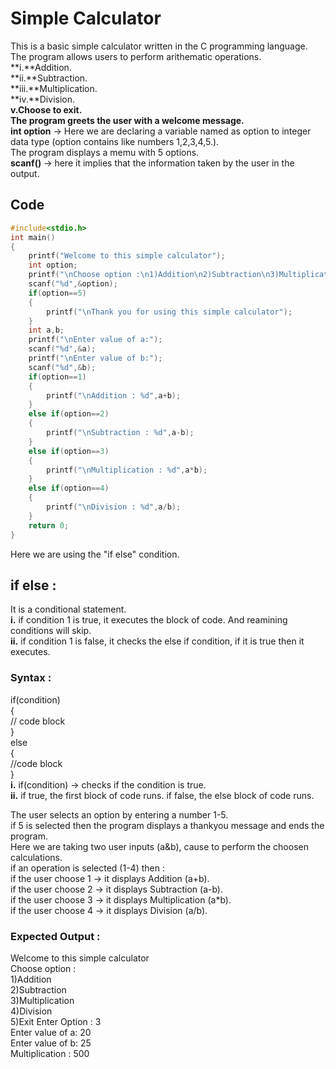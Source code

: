 # Simple Calculator  
This is a basic simple calculator written in the C programming language.  
The program allows users to perform arithematic operations.  
**i.**Addition.    
**ii.**Subtraction.   
**iii.**Multiplication.    
**iv.**Division.    
**v.**Choose to exit.    
The program greets the user with a welcome message.  
i**nt option** -> Here we are declaring a variable named as option to integer data type (option contains like numbers 1,2,3,4,5.).  
The program displays a memu with 5 options.  
**scanf()** -> here it implies that the information taken by the user in the output.  

## Code  
```c  
#include<stdio.h>  
int main()  
{  
    printf("Welcome to this simple calculator");  
    int option;  
    printf("\nChoose option :\n1)Addition\n2)Subtraction\n3)Multiplication\n4)Division\n5)Exit\nEnter Option :");  
    scanf("%d",&option);  
    if(option==5)  
    {  
        printf("\nThank you for using this simple calculator");  
    }  
    int a,b;  
    printf("\nEnter value of a:");  
    scanf("%d",&a);  
    printf("\nEnter value of b:");  
    scanf("%d",&b);  
    if(option==1)   
    {   
        printf("\nAddition : %d",a+b);  
    }   
    else if(option==2)  
    {  
        printf("\nSubtraction : %d",a-b);  
    }  
    else if(option==3)  
    {  
        printf("\nMultiplication : %d",a*b);  
    }  
    else if(option==4)  
    {  
        printf("\nDivision : %d",a/b);  
    }  
    return 0;  
}  
```
  
Here we are using the "if else" condition.  
## if else :  
It is a conditional statement.  
**i.** if condition 1 is true, it executes the block of code. And reamining conditions will skip.  
**ii.** if condition 1 is false, it checks the else if condition, if it is true then it executes.  
  
### Syntax :  
if(condition)  
{  
    // code block  
}  
else  
{  
    //code block  
}  
**i.** if(condition) -> checks if the condition is true.  
**ii.** if true, the first block of code runs. if false, the else block of code runs. 
  
The user selects an option by entering a number 1-5.  
if 5 is selected then the program displays a thankyou message and ends the program.  
Here we are taking two user inputs (a&b), cause to perform the choosen calculations.  
if an operation is selected (1-4) then :  
if the user choose 1 -> it displays Addition (a+b).  
if the user choose 2 -> it displays Subtraction (a-b).  
if the user choose 3 -> it displays Multiplication (a*b).  
if the user choose 4 -> it displays Division (a/b).

### Expected Output :
Welcome to this simple calculator  
Choose option :  
1)Addition  
2)Subtraction  
3)Multiplication  
4)Division  
5)Exit 
Enter Option : 3   
Enter value of a: 20  
Enter value of b: 25  
Multiplication : 500





